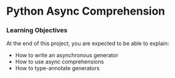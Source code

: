 # Python Async Comprehension

### Learning Objectives
At the end of this project, you are expected to be able to explain:
- How to write an asynchronous generator
- How to use async comprehensions
- How to type-annotate generators
